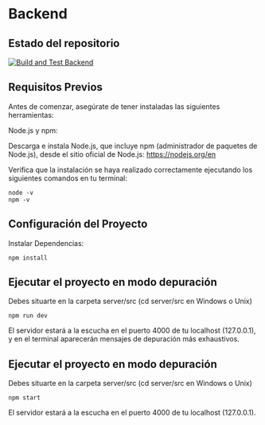 # Backend
## Estado del repositorio
[![Build and Test Backend](https://github.com/UNIZAR-30226-2024-02/Back-end/actions/workflows/build_back_end.yaml/badge.svg)](https://github.com/UNIZAR-30226-2024-02/Back-end/actions/workflows/build_back_end.yaml)

## Requisitos Previos
Antes de comenzar, asegúrate de tener instaladas las siguientes herramientas:

Node.js y npm:

Descarga e instala Node.js, que incluye npm (administrador de paquetes de Node.js), desde el sitio oficial de Node.js: https://nodejs.org/en 

Verifica que la instalación se haya realizado correctamente ejecutando los siguientes comandos en tu terminal:

```
node -v
npm -v
```
## Configuración del Proyecto

Instalar Dependencias:

```
npm install
```

## Ejecutar el proyecto en modo depuración 
Debes situarte en la carpeta server/src (cd server/src en Windows o Unix)

```
npm run dev
```
El servidor estará a la escucha en el puerto 4000 de tu localhost (127.0.0.1), y en el terminal 
aparecerán mensajes de depuración más exhaustivos. 


## Ejecutar el proyecto en modo depuración 
Debes situarte en la carpeta server/src (cd server/src en Windows o Unix)
```
npm start
```
El servidor estará a la escucha en el puerto 4000 de tu localhost (127.0.0.1).
